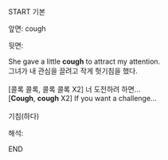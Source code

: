 START
기본

앞면:
cough


뒷면:
<div>She gave a little <strong>cough</strong> to attract my attention. </div><div><div>그녀가 내 관심을 끌려고 작게 헛기침을 했다.</div></div><div><br></div><div><div><div><span>[콜록 콜록, 콜록 콜록 X2] 너 도전하려 하면...</span></div></div><div><div><span>[<strong>Cough</strong>, <strong>cough</strong> X2] If you want a challenge...</span></div></div></div><div><br></div><div>기침(하다)</div>


해석:
<!--ID: 1746614453674-->
END